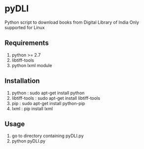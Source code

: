 # pyDLI
Python script to download books from Digital Library of India
Only supported for Linux

## Requirements
1. python >= 2.7
2. libtiff-tools
3. python lxml module

## Installation
1. python : sudo apt-get install python
2. libtiff-tools : sudo apt-get install libtiff-tools
3. pip : sudo apt-get install python-pip
4. lxml : pip install lxml

## Usage
1. go to directory containing pyDLI.py
2. python pyDLI.py <list of barcodes of books>
